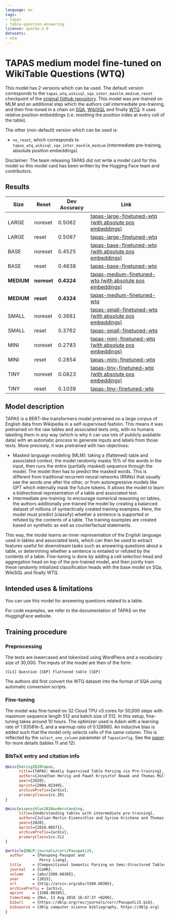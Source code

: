 ```yaml
---
language: en
tags:
- tapas
- table-question-answering
license: apache-2.0
datasets:
- wtq
---
```


# TAPAS medium model fine-tuned on WikiTable Questions (WTQ)

This model has 2 versions which can be used. The default version corresponds to the `tapas_wtq_wikisql_sqa_inter_masklm_medium_reset` checkpoint of the [original Github repository](https://github.com/google-research/tapas).
This model was pre-trained on MLM and an additional step which the authors call intermediate pre-training, and then fine-tuned in a chain on [SQA](https://www.microsoft.com/en-us/download/details.aspx?id=54253), [WikiSQL](https://github.com/salesforce/WikiSQL) and finally [WTQ](https://github.com/ppasupat/WikiTableQuestions). It uses relative position embeddings (i.e. resetting the position index at every cell of the table).

The other (non-default) version which can be used is: 
- `no_reset`, which corresponds to `tapas_wtq_wikisql_sqa_inter_masklm_medium` (intermediate pre-training, absolute position embeddings). 

Disclaimer: The team releasing TAPAS did not write a model card for this model so this model card has been written by
the Hugging Face team and contributors.

## Results

Size     |  Reset  | Dev Accuracy | Link
-------- | --------| -------- | ----
LARGE | noreset | 0.5062 | [tapas-large-finetuned-wtq (with absolute pos embeddings)](https://huggingface.co/google/tapas-large-finetuned-wtq/tree/no_reset)
LARGE | reset | 0.5097 | [tapas-large-finetuned-wtq](https://huggingface.co/google/tapas-large-finetuned-wtq/tree/main)
BASE | noreset | 0.4525 | [tapas-base-finetuned-wtq (with absolute pos embeddings)](https://huggingface.co/google/tapas-base-finetuned-wtq/tree/no_reset)
BASE | reset | 0.4638 | [tapas-base-finetuned-wtq](https://huggingface.co/google/tapas-base-finetuned-wtq/tree/main)
**MEDIUM** | **noreset** | **0.4324** | [tapas-medium-finetuned-wtq (with absolute pos embeddings)](https://huggingface.co/google/tapas-medium-finetuned-wtq/tree/no_reset)
**MEDIUM** | **reset** | **0.4324** | [tapas-medium-finetuned-wtq](https://huggingface.co/google/tapas-medium-finetuned-wtq/tree/main)
SMALL | noreset | 0.3681 | [tapas-small-finetuned-wtq (with absolute pos embeddings)](https://huggingface.co/google/tapas-small-finetuned-wtq/tree/no_reset)
SMALL | reset | 0.3762 | [tapas-small-finetuned-wtq](https://huggingface.co/google/tapas-small-finetuned-wtq/tree/main)
MINI | noreset | 0.2783 | [tapas-mini-finetuned-wtq (with absolute pos embeddings)](https://huggingface.co/google/tapas-mini-finetuned-wtq/tree/no_reset)
MINI | reset | 0.2854 | [tapas-mini-finetuned-wtq](https://huggingface.co/google/tapas-mini-finetuned-wtq/tree/main)
TINY | noreset | 0.0823 | [tapas-tiny-finetuned-wtq (with absolute pos embeddings)](https://huggingface.co/google/tapas-tiny-finetuned-wtq/tree/no_reset)
TINY | reset | 0.1039 | [tapas-tiny-finetuned-wtq](https://huggingface.co/google/tapas-tiny-finetuned-wtq/tree/main)

## Model description

TAPAS is a BERT-like transformers model pretrained on a large corpus of English data from Wikipedia in a self-supervised fashion. 
This means it was pretrained on the raw tables and associated texts only, with no humans labelling them in any way (which is why it
can use lots of publicly available data) with an automatic process to generate inputs and labels from those texts. More precisely, it
was pretrained with two objectives:

- Masked language modeling (MLM): taking a (flattened) table and associated context, the model randomly masks 15% of the words in 
  the input, then runs the entire (partially masked) sequence through the model. The model then has to predict the masked words. 
  This is different from traditional recurrent neural networks (RNNs) that usually see the words one after the other, 
  or from autoregressive models like GPT which internally mask the future tokens. It allows the model to learn a bidirectional 
  representation of a table and associated text.
- Intermediate pre-training: to encourage numerical reasoning on tables, the authors additionally pre-trained the model by creating 
  a balanced dataset of millions of syntactically created training examples. Here, the model must predict (classify) whether a sentence 
  is supported or refuted by the contents of a table. The training examples are created based on synthetic as well as counterfactual statements.

This way, the model learns an inner representation of the English language used in tables and associated texts, which can then be used 
to extract features useful for downstream tasks such as answering questions about a table, or determining whether a sentence is entailed
or refuted by the contents of a table. Fine-tuning is done by adding a cell selection head and aggregation head on top of the pre-trained model, and then jointly train these randomly initialized classification heads with the base model on SQa, WikiSQL and finally WTQ. 


## Intended uses & limitations

You can use this model for answering questions related to a table.

For code examples, we refer to the documentation of TAPAS on the HuggingFace website. 


## Training procedure

### Preprocessing

The texts are lowercased and tokenized using WordPiece and a vocabulary size of 30,000. The inputs of the model are
then of the form:

```
[CLS] Question [SEP] Flattened table [SEP]
```

The authors did first convert the WTQ dataset into the format of SQA using automatic conversion scripts.

### Fine-tuning

The model was fine-tuned on 32 Cloud TPU v3 cores for 50,000 steps with maximum sequence length 512 and batch size of 512.
In this setup, fine-tuning takes around 10 hours. The optimizer used is Adam with a learning rate of 1.93581e-5, and a warmup 
ratio of 0.128960. An inductive bias is added such that the model only selects cells of the same column. This is reflected by the 
`select_one_column` parameter of `TapasConfig`. See the [paper](https://arxiv.org/abs/2004.02349) for more details (tables 11 and
12). 


### BibTeX entry and citation info

```bibtex
@misc{herzig2020tapas,
      title={TAPAS: Weakly Supervised Table Parsing via Pre-training}, 
      author={Jonathan Herzig and Paweł Krzysztof Nowak and Thomas Müller and Francesco Piccinno and Julian Martin Eisenschlos},
      year={2020},
      eprint={2004.02349},
      archivePrefix={arXiv},
      primaryClass={cs.IR}
}
```

```bibtex
@misc{eisenschlos2020understanding,
      title={Understanding tables with intermediate pre-training}, 
      author={Julian Martin Eisenschlos and Syrine Krichene and Thomas Müller},
      year={2020},
      eprint={2010.00571},
      archivePrefix={arXiv},
      primaryClass={cs.CL}
}
```

```bibtex
@article{DBLP:journals/corr/PasupatL15,
  author    = {Panupong Pasupat and
               Percy Liang},
  title     = {Compositional Semantic Parsing on Semi-Structured Tables},
  journal   = {CoRR},
  volume    = {abs/1508.00305},
  year      = {2015},
  url       = {http://arxiv.org/abs/1508.00305},
  archivePrefix = {arXiv},
  eprint    = {1508.00305},
  timestamp = {Mon, 13 Aug 2018 16:47:37 +0200},
  biburl    = {https://dblp.org/rec/journals/corr/PasupatL15.bib},
  bibsource = {dblp computer science bibliography, https://dblp.org}
}
```
